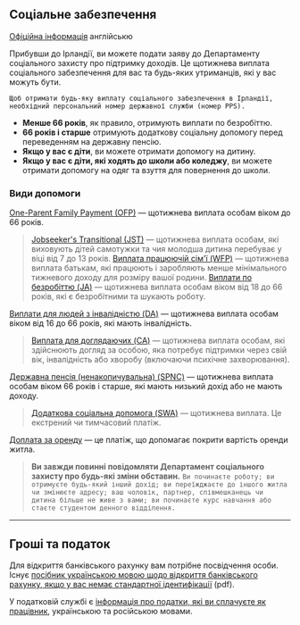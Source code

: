 ## Соціальне забезпечення
[Офіційна інформація](https://www.citizensinformation.ie/en/moving_country/ukrainian_refugees_in_ireland/social_welfare_supports_for_ukrainian_refugees.html) англійськю

Прибувши до Ірландії, ви можете подати заяву до Департаменту соціального захисту про підтримку доходів. Це щотижнева виплата соціального забезпечення для вас та будь-яких утриманців, які у вас можуть бути.

`Щоб отримати будь-яку виплату соціального забезпечення в Ірландії, необхідний персональний номер державної служби (номер PPS).`
* **Менше 66 років**, як правило, отримують виплати по безробіттю.
* **66 років і старше** отримують додаткову соціальну допомогу перед переведенням на державну пенсію.
* **Якщо у вас є діти**, ви можете отримати допомогу на дитину.
* **Якщо у вас є діти, які ходять до школи або коледжу**, ви можете отримати допомогу на одяг та взуття для повернення до школи.

### Види допомоги
[One-Parent Family Payment (OFP)](https://www.citizensinformation.ie/en/social_welfare/social_welfare_payments/social_welfare_payments_to_families_and_children/one_parent_family_payment.html) — щотижнева виплата особам віком до 66 років.
>[Jobseeker's Transitional (JST)](https://www.citizensinformation.ie/en/social_welfare/social_welfare_payments/unemployed_people/jobseekers_allowance_transition.html) — щотижнева виплата особам, які виховують дітей самотужки та чия молодша дитина перебуває у віці від 7 до 13 років.
[Виплата працюючій сім'ї (WFP)](https://www.citizensinformation.ie/en/social_welfare/social_welfare_payments/social_welfare_payments_to_families_and_children/family_income_supplement.html) — щотижнева виплата батькам, які працюють і заробляють менше мінімального тижневого доходу для розміру вашої родини.
>[Виплати по безробіттю (JA)](https://www.citizensinformation.ie/en/social_welfare/social_welfare_payments/unemployed_people/jobseekers_allowance.html) — щотижнева виплата особам віком від 18 до 66 років, які є безробітними та шукають роботу.

[Виплати для людей з інвалідністю (DA)](https://www.citizensinformation.ie/en/social_welfare/social_welfare_payments/disability_and_illness/disability_allowance.html) — щотижнева виплата особам віком від 16 до 66 років, які мають інвалідність.
>[Виплата для доглядаючих (CA)](https://www.citizensinformation.ie/en/social_welfare/social_welfare_payments/carers/carers_allowance.html) — щотижнева виплата особам, які здійснюють догляд за особою, яка потребує підтримки через свій вік, інвалідність або хворобу (включаючи психічне захворювання).

[Державна пенсія (ненакопичувальна) (SPNC)](https://www.citizensinformation.ie/en/social_welfare/social_welfare_payments/older_and_retired_people/state_pension_non_contributory.html) — щотижнева виплата особам віком 66 років і старше, які мають низький дохід або не мають доходу.
>[Додаткова соціальна допомога (SWA)](https://www.citizensinformation.ie/en/social_welfare/social_welfare_payments/supplementary_welfare_schemes/supplementary_welfare_allow.html) — щотижнева виплата. Це екстрений чи тимчасовий платіж.

[Доплата за оренду](https://www.citizensinformation.ie/en/social_welfare/social_welfare_payments/supplementary_welfare_schemes/rent_supplement.html) — це платіж, що допомагає покрити вартість оренди житла.
>**Ви завжди повинні повідомляти Департамент соціального захисту про будь-які зміни обставин.**
`Ви починаєте роботу; ви отримуєте будь-який інший дохід; ви переїжджаєте до іншого житла чи змінюєте адресу; ваш чоловік, партнер, співмешканець чи дитина більше не живе з вами; ви починаєте курс навчання або стаєте студентом денного відділення.`
***
## Гроші та податок
Для відкриття банківського рахунку вам потрібне посвідчення особи. Існує [посібник українською мовою щодо відкриття банківського рахунку, якщо у вас немає стандартної ідентифікації](https://drive.google.com/file/d/1qyTYWXmo9Ckh36wa4WPDknGjTh1aTaid/view?usp=sharing) (pdf).

У податковій службі є [інформація про податки, які ви сплачуєте як працівник](https://www.revenue.ie/en/life-events-and-personal-circumstances/moving-to-or-from-ireland/advice-ukrainian-nationals-working-ireland/index.aspx), українською та російською мовами.